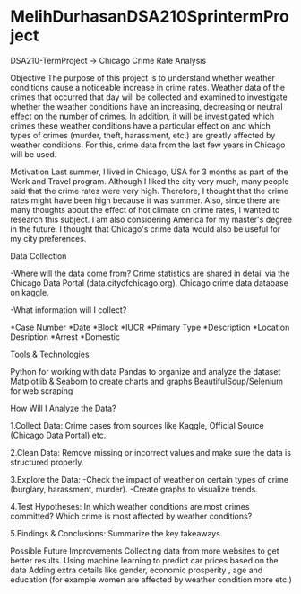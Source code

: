 # MelihDurhasanDSA210SprintermProject
DSA210-TermProject -> Chicago Crime Rate Analysis

Objective
The purpose of this project is to understand whether weather conditions cause a noticeable increase in crime rates. Weather data of the crimes that occurred that day will be collected and examined to investigate whether the weather conditions have an increasing, decreasing or neutral effect on the number of crimes. In addition, it will be investigated which crimes these weather conditions have a particular effect on and which types of crimes (murder, theft, harassment, etc.) are greatly affected by weather conditions. For this, crime data from the last few years in Chicago will be used.

Motivation
Last summer, I lived in Chicago, USA for 3 months as part of the Work and Travel program. Although I liked the city very much, many people said that the crime rates were very high. Therefore, I thought that the crime rates might have been high because it was summer. Also, since there are many thoughts about the effect of hot climate on crime rates, I wanted to research this subject. I am also considering America for my master's degree in the future. I thought that Chicago's crime data would also be useful for my city preferences.

Data Collection

-Where will the data come from?
  Crime statistics are shared in detail via the Chicago Data Portal (data.cityofchicago.org).
  Chicago crime data database on kaggle.

-What information will I collect?

*Case Number
*Date 
*Block
*IUCR
*Primary Type
*Description
*Location Desription
*Arrest
*Domestic

Tools & Technologies

Python for working with data
Pandas to organize and analyze the dataset
Matplotlib & Seaborn to create charts and graphs
BeautifulSoup/Selenium for web scraping

How Will I Analyze the Data?

1.Collect Data: Crime cases from sources like Kaggle, Official Source (Chicago Data Portal) etc.

2.Clean Data:  Remove missing or incorrect values and make sure the data is structured properly.

3.Explore the Data: 
-Check the impact of weather on certain types of crime (burglary, harassment, murder).
-Create graphs to visualize trends.

4.Test Hypotheses:
In which weather conditions are most crimes committed?
Which crime is most affected by weather conditions?

5.Findings & Conclusions: Summarize the key takeaways.


Possible Future Improvements
Collecting data from more websites to get better results.
Using machine learning to predict car prices based on the data
Adding extra details like gender, economic prosperity , age and education (for example women are affected by weather condition more etc.)





















